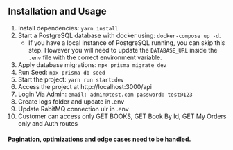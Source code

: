 
## Installation and Usage
1. Install dependencies: `yarn install`
2. Start a PostgreSQL database with docker using: `docker-compose up -d`. 
    - If you have a local instance of PostgreSQL running, you can skip this step. However you will need to update the `DATABASE_URL` inside the `.env` file with the correct environment variable. 
3. Apply database migrations: `npx prisma migrate dev` 
4. Run Seed: `npx prisma db seed`
5. Start the project:  `yarn run start:dev`
6. Access the project at http://localhost:3000/api
7. Login Via Admin: `email: admin@test.com password: test@123`
8. Create logs folder and update in .env
9. Update RabitMQ connection ulr in .env
10. Customer can access only GET BOOKS, GET Book By Id, GET My Orders only and Auth routes

#### Pagination, optimizations and edge cases need to be handled.
